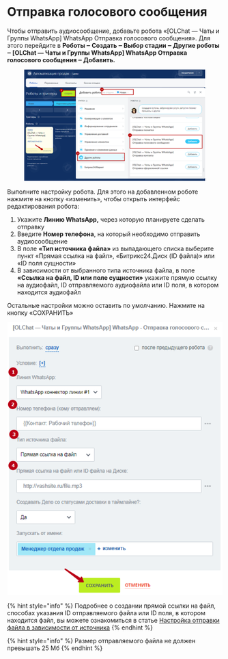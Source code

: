 # Отправка голосового сообщения

Чтобы отправить аудиосообщение, добавьте робота «\[OLChat — Чаты и Группы WhatsApp] WhatsApp Отправка голосового сообщения». Для этого перейдите в **Роботы ‒ Создать ‒ Выбор стадии ‒ Другие роботы ‒ \[OLChat — Чаты и Группы WhatsApp] WhatsApp Отправка голосового сообщения ‒ Добавить.**

<figure><img src="../../.gitbook/assets/image (440).png" alt=""><figcaption></figcaption></figure>

Выполните настройку робота. Для этого на добавленном роботе нажмите на кнопку «изменить», чтобы открыть интерфейс редактирования робота:

1. Укажите **Линию WhatsApp,** через которую планируете сделать отправку
2. Введите **Номер телефона**, на который необходимо отправить аудиосообщение
3. В поле **«Тип источника файла»** из выпадающего списка выберите пункт «Прямая ссылка на файл», «Битрикс24.Диск (ID файла)» или «ID поля сущности»
4. В зависимости от выбранного типа источника файла, в поле **«Ссылка на файл, ID или поле сущности»** укажите прямую ссылку на аудиофайл, ID отправляемого аудиофайла или ID поля, в котором находится аудиофайл

Остальные настройки можно оставить по умолчанию. Нажмите на кнопку «СОХРАНИТЬ»

![](<../../.gitbook/assets/image (102).png>)

{% hint style="info" %}
Подробнее о создании прямой ссылки на файл, способах указания ID отправляемого файла или ID поля, в котором находится файл, вы можете ознакомиться в статье [Настройка отправки файла в зависимости от источника](https://docs.olchat.io/roboty-i-aktiviti/sozdanie-pryamoi-ssylki-na-fail)
{% endhint %}

{% hint style="info" %}
Размер отправляемого файла не должен превышать 25 Мб
{% endhint %}
